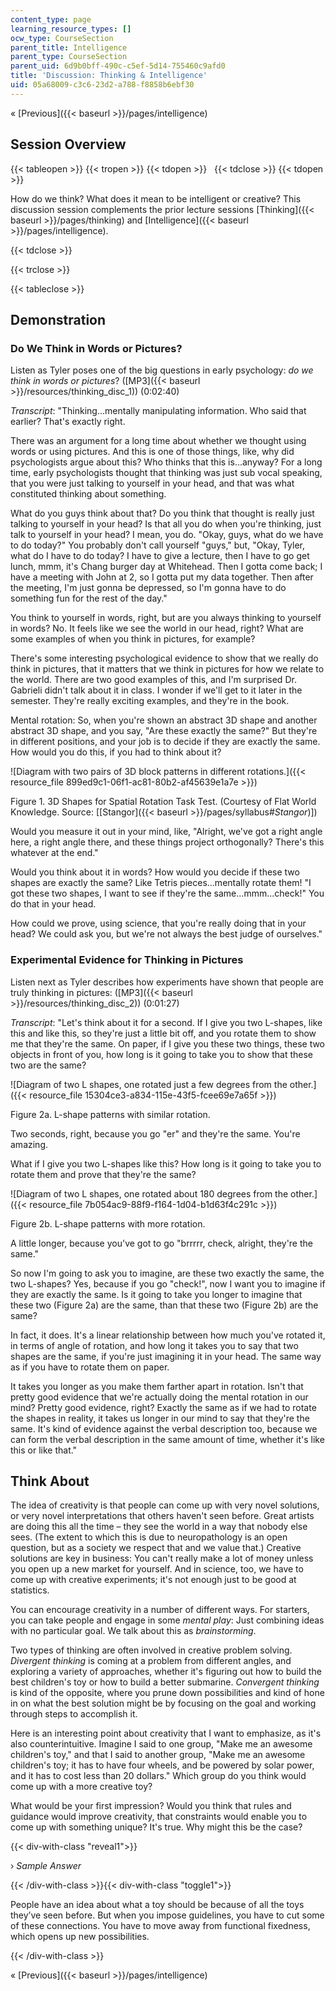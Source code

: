 ```yaml
---
content_type: page
learning_resource_types: []
ocw_type: CourseSection
parent_title: Intelligence
parent_type: CourseSection
parent_uid: 6d9b0bff-490c-c5ef-5d14-755460c9afd0
title: 'Discussion: Thinking & Intelligence'
uid: 05a68009-c3c6-23d2-a788-f8858b6ebf30
---
```


« [Previous]({{< baseurl >}}/pages/intelligence)

Session Overview
----------------

{{< tableopen >}}
{{< tropen >}}
{{< tdopen >}}
 
{{< tdclose >}}
{{< tdopen >}}


How do we think? What does it mean to be intelligent or creative? This discussion session complements the prior lecture sessions [Thinking]({{< baseurl >}}/pages/thinking) and [Intelligence]({{< baseurl >}}/pages/intelligence).


{{< tdclose >}}

{{< trclose >}}

{{< tableclose >}}

Demonstration
-------------

### Do We Think in Words or Pictures?

Listen as Tyler poses one of the big questions in early psychology: _do we think in words or pictures_? ([MP3]({{< baseurl >}}/resources/thinking_disc_1)) (0:02:40)

_Transcript_: "Thinking...mentally manipulating information. Who said that earlier? That's exactly right.

There was an argument for a long time about whether we thought using words or using pictures. And this is one of those things, like, why did psychologists argue about this? Who thinks that this is...anyway? For a long time, early psychologists thought that thinking was just sub vocal speaking, that you were just talking to yourself in your head, and that was what constituted thinking about something.

What do you guys think about that? Do you think that thought is really just talking to yourself in your head? Is that all you do when you're thinking, just talk to yourself in your head? I mean, you do. "Okay, guys, what do we have to do today?" You probably don't call yourself "guys," but, "Okay, Tyler, what do I have to do today? I have to give a lecture, then I have to go get lunch, mmm, it's Chang burger day at Whitehead. Then I gotta come back; I have a meeting with John at 2, so I gotta put my data together. Then after the meeting, I'm just gonna be depressed, so I'm gonna have to do something fun for the rest of the day."

You think to yourself in words, right, but are you always thinking to yourself in words? No. It feels like we see the world in our head, right? What are some examples of when you think in pictures, for example?

There's some interesting psychological evidence to show that we really do think in pictures, that it matters that we think in pictures for how we relate to the world. There are two good examples of this, and I'm surprised Dr. Gabrieli didn't talk about it in class. I wonder if we'll get to it later in the semester. They're really exciting examples, and they're in the book.

Mental rotation: So, when you're shown an abstract 3D shape and another abstract 3D shape, and you say, "Are these exactly the same?" But they're in different positions, and your job is to decide if they are exactly the same. How would you do this, if you had to think about it?

![Diagram with two pairs of 3D block patterns in different rotations.]({{< resource_file 899ed9c1-06f1-ac81-80b2-af45639e1a7e >}})

Figure 1. 3D Shapes for Spatial Rotation Task Test. (Courtesy of Flat World Knowledge. Source: \[[Stangor]({{< baseurl >}}/pages/syllabus#_Stangor_)\])

Would you measure it out in your mind, like, "Alright, we've got a right angle here, a right angle there, and these things project orthogonally? There's this whatever at the end."

Would you think about it in words? How would you decide if these two shapes are exactly the same? Like Tetris pieces...mentally rotate them! "I got these two shapes, I want to see if they're the same...mmm...check!" You do that in your head.

How could we prove, using science, that you're really doing that in your head? We could ask you, but we're not always the best judge of ourselves."

### Experimental Evidence for Thinking in Pictures

Listen next as Tyler describes how experiments have shown that people are truly thinking in pictures: ([MP3]({{< baseurl >}}/resources/thinking_disc_2)) (0:01:27)

_Transcript_: "Let's think about it for a second. If I give you two L-shapes, like this and like this, so they're just a little bit off, and you rotate them to show me that they're the same. On paper, if I give you these two things, these two objects in front of you, how long is it going to take you to show that these two are the same?

![Diagram of two L shapes, one rotated just a few degrees from the other.]({{< resource_file 15304ce3-a834-115e-43f5-fcee69e7a65f >}})

Figure 2a. L-shape patterns with similar rotation.

Two seconds, right, because you go "er" and they're the same. You're amazing.

What if I give you two L-shapes like this? How long is it going to take you to rotate them and prove that they're the same?

![Diagram of two L shapes, one rotated about 180 degrees from the other.]({{< resource_file 7b054ac9-88f9-f164-1d04-b1d63f4c291c >}})

Figure 2b. L-shape patterns with more rotation.

A little longer, because you've got to go "brrrrr, check, alright, they're the same."

So now I'm going to ask you to imagine, are these two exactly the same, the two L-shapes? Yes, because if you go "check!", now I want you to imagine if they are exactly the same. Is it going to take you longer to imagine that these two (Figure 2a) are the same, than that these two (Figure 2b) are the same?

In fact, it does. It's a linear relationship between how much you've rotated it, in terms of angle of rotation, and how long it takes you to say that two shapes are the same, if you're just imagining it in your head. The same way as if you have to rotate them on paper.

It takes you longer as you make them farther apart in rotation. Isn't that pretty good evidence that we're actually doing the mental rotation in our mind? Pretty good evidence, right? Exactly the same as if we had to rotate the shapes in reality, it takes us longer in our mind to say that they're the same. It's kind of evidence against the verbal description too, because we can form the verbal description in the same amount of time, whether it's like this or like that."

Think About
-----------

The idea of creativity is that people can come up with very novel solutions, or very novel interpretations that others haven't seen before. Great artists are doing this all the time – they see the world in a way that nobody else sees. (The extent to which this is due to neuropathology is an open question, but as a society we respect that and we value that.) Creative solutions are key in business: You can't really make a lot of money unless you open up a new market for yourself. And in science, too, we have to come up with creative experiments; it's not enough just to be good at statistics.

You can encourage creativity in a number of different ways. For starters, you can take people and engage in some _mental play_: Just combining ideas with no particular goal. We talk about this as _brainstorming_.

Two types of thinking are often involved in creative problem solving. _Divergent thinking_ is coming at a problem from different angles, and exploring a variety of approaches, whether it's figuring out how to build the best children's toy or how to build a better submarine. _Convergent thinking_ is kind of the opposite, where you prune down possibilities and kind of hone in on what the best solution might be by focusing on the goal and working through steps to accomplish it.

Here is an interesting point about creativity that I want to emphasize, as it's also counterintuitive. Imagine I said to one group, "Make me an awesome children's toy," and that I said to another group, "Make me an awesome children's toy; it has to have four wheels, and be powered by solar power, and it has to cost less than 20 dollars." Which group do you think would come up with a more creative toy?

What would be your first impression? Would you think that rules and guidance would improve creativity, that constraints would enable you to come up with something unique? It's true. Why might this be the case?

{{< div-with-class "reveal1">}}

› _Sample Answer_

{{< /div-with-class >}}{{< div-with-class "toggle1">}}

People have an idea about what a toy should be because of all the toys they’ve seen before. But when you impose guidelines, you have to cut some of these connections. You have to move away from functional fixedness, which opens up new possibilities.

{{< /div-with-class >}}

« [Previous]({{< baseurl >}}/pages/intelligence)